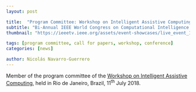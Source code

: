 ```yaml
---
layout: post

title:  "Program Committee: Workshop on Intelligent Assistive Computing"
subtitle: "Bi-Annual IEEE World Congress on Computational Intelligence (IEEE WCCI)"
thumbnail: "https://ieeetv.ieee.org/assets/event-showcases/live_event_1593631038706_0.jpg"

tags: [program committee, call for papers, workshop, conference]
categories: [news]

author: Nicolás Navarro-Guerrero
---
```


Member of the program committee of the <a href="https://ieeetv.ieee.org/event/ieee-wcci-2018" target="_blank">Workshop on Intelligent Assistive Computing</a>, held in Rio de Janeiro, Brazil, 11<sup>th</sup> July 2018.

<!--more-->

